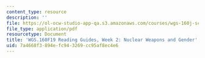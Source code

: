 ```yaml
---
content_type: resource
description: ''
file: https://ol-ocw-studio-app-qa.s3.amazonaws.com/courses/wgs-160j-science-activism-gender-race-and-power-fall-2019/7a4668f3894efc943269cc95af8ec4e6_MITWGS_160F19_Wk2ReadingGuide.pdf
file_type: application/pdf
resourcetype: Document
title: 'WGS.160F19 Reading Guides, Week 2: Nuclear Weapons and Gender'
uid: 7a4668f3-894e-fc94-3269-cc95af8ec4e6
---
```

